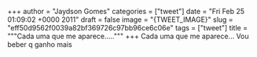 
+++
author = "Jaydson Gomes"
categories = ["tweet"]
date = "Fri Feb 25 01:09:02 +0000 2011"
draft = false
image = "{TWEET_IMAGE}"
slug = "eff50d9562f0039a82bf369726c97bb96ce6c06e"
tags = ["tweet"]
title = """Cada uma que me aparece....."""
+++
Cada uma que me aparece... Vou beber q ganho mais
